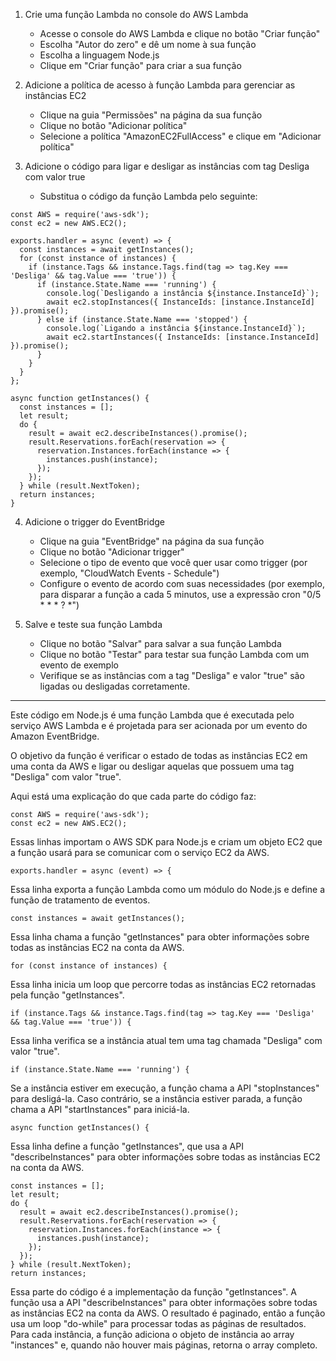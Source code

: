 1. Crie uma função Lambda no console do AWS Lambda
    
    - Acesse o console do AWS Lambda e clique no botão "Criar função"
    - Escolha "Autor do zero" e dê um nome à sua função
    - Escolha a linguagem Node.js
    - Clique em "Criar função" para criar a sua função
2. Adicione a política de acesso à função Lambda para gerenciar as instâncias EC2
    
    - Clique na guia "Permissões" na página da sua função
    - Clique no botão "Adicionar política"
    - Selecione a política "AmazonEC2FullAccess" e clique em "Adicionar política"
3. Adicione o código para ligar e desligar as instâncias com tag Desliga com valor true
    
    - Substitua o código da função Lambda pelo seguinte:
    
```
const AWS = require('aws-sdk');
const ec2 = new AWS.EC2();

exports.handler = async (event) => {
  const instances = await getInstances();
  for (const instance of instances) {
    if (instance.Tags && instance.Tags.find(tag => tag.Key === 'Desliga' && tag.Value === 'true')) {
      if (instance.State.Name === 'running') {
        console.log(`Desligando a instância ${instance.InstanceId}`);
        await ec2.stopInstances({ InstanceIds: [instance.InstanceId] }).promise();
      } else if (instance.State.Name === 'stopped') {
        console.log(`Ligando a instância ${instance.InstanceId}`);
        await ec2.startInstances({ InstanceIds: [instance.InstanceId] }).promise();
      }
    }
  }
};

async function getInstances() {
  const instances = [];
  let result;
  do {
    result = await ec2.describeInstances().promise();
    result.Reservations.forEach(reservation => {
      reservation.Instances.forEach(instance => {
        instances.push(instance);
      });
    });
  } while (result.NextToken);
  return instances;
}
```

4. Adicione o trigger do EventBridge
    
    - Clique na guia "EventBridge" na página da sua função
    - Clique no botão "Adicionar trigger"
    - Selecione o tipo de evento que você quer usar como trigger (por exemplo, "CloudWatch Events - Schedule")
    - Configure o evento de acordo com suas necessidades (por exemplo, para disparar a função a cada 5 minutos, use a expressão cron "0/5 \* \* \* ? \*")
5. Salve e teste sua função Lambda
    
    - Clique no botão "Salvar" para salvar a sua função Lambda
    - Clique no botão "Testar" para testar sua função Lambda com um evento de exemplo
    - Verifique se as instâncias com a tag "Desliga" e valor "true" são ligadas ou desligadas corretamente.
---
Este código em Node.js é uma função Lambda que é executada pelo serviço AWS Lambda e é projetada para ser acionada por um evento do Amazon EventBridge.

O objetivo da função é verificar o estado de todas as instâncias EC2 em uma conta da AWS e ligar ou desligar aquelas que possuem uma tag "Desliga" com valor "true".

Aqui está uma explicação do que cada parte do código faz:

```
const AWS = require('aws-sdk');
const ec2 = new AWS.EC2();
```

Essas linhas importam o AWS SDK para Node.js e criam um objeto EC2 que a função usará para se comunicar com o serviço EC2 da AWS.

```
exports.handler = async (event) => {
```

Essa linha exporta a função Lambda como um módulo do Node.js e define a função de tratamento de eventos.

```
const instances = await getInstances();
```

Essa linha chama a função "getInstances" para obter informações sobre todas as instâncias EC2 na conta da AWS.

```
for (const instance of instances) {
```

Essa linha inicia um loop que percorre todas as instâncias EC2 retornadas pela função "getInstances".

```
if (instance.Tags && instance.Tags.find(tag => tag.Key === 'Desliga' && tag.Value === 'true')) {
```
Essa linha verifica se a instância atual tem uma tag chamada "Desliga" com valor "true".

```
if (instance.State.Name === 'running') {
```
Se a instância estiver em execução, a função chama a API "stopInstances" para desligá-la. Caso contrário, se a instância estiver parada, a função chama a API "startInstances" para iniciá-la.
```
async function getInstances() {
```
Essa linha define a função "getInstances", que usa a API "describeInstances" para obter informações sobre todas as instâncias EC2 na conta da AWS.
```
const instances = [];
let result;
do {
  result = await ec2.describeInstances().promise();
  result.Reservations.forEach(reservation => {
    reservation.Instances.forEach(instance => {
      instances.push(instance);
    });
  });
} while (result.NextToken);
return instances;
```

Essa parte do código é a implementação da função "getInstances". A função usa a API "describeInstances" para obter informações sobre todas as instâncias EC2 na conta da AWS. O resultado é paginado, então a função usa um loop "do-while" para processar todas as páginas de resultados. Para cada instância, a função adiciona o objeto de instância ao array "instances" e, quando não houver mais páginas, retorna o array completo.

